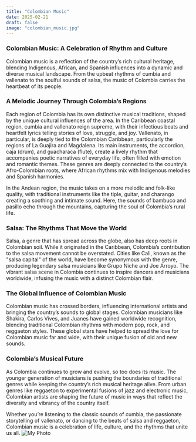```yaml
---
title: "Colombian Music"
date: 2025-02-21
draft: false
image: "colombian_music.jpg"
---
```

### **Colombian Music: A Celebration of Rhythm and Culture**

Colombian music is a reflection of the country’s rich cultural heritage, blending Indigenous, African, and Spanish influences into a dynamic and diverse musical landscape. From the upbeat rhythms of cumbia and vallenato to the soulful sounds of salsa, the music of Colombia carries the heartbeat of its people.

### **A Melodic Journey Through Colombia’s Regions**
Each region of Colombia has its own distinctive musical traditions, shaped by the unique cultural influences of the area. In the Caribbean coastal region, cumbia and vallenato reign supreme, with their infectious beats and heartfelt lyrics telling stories of love, struggle, and joy. Vallenato, in particular, is deeply tied to the Colombian Caribbean, particularly the regions of La Guajira and Magdalena. Its main instruments, the accordion, caja (drum), and guacharaca (flute), create a lively rhythm that accompanies poetic narratives of everyday life, often filled with emotion and romantic themes. These genres are deeply connected to the country’s Afro-Colombian roots, where African rhythms mix with Indigenous melodies and Spanish harmonies.

In the Andean region, the music takes on a more melodic and folk-like quality, with traditional instruments like the tiple, guitar, and charango creating a soothing and intimate sound. Here, the sounds of bambuco and pasillo echo through the mountains, capturing the soul of Colombia’s rural life.

### **Salsa: The Rhythms That Move the World**
Salsa, a genre that has spread across the globe, also has deep roots in Colombian soil. While it originated in the Caribbean, Colombia’s contribution to the salsa movement cannot be overstated. Cities like Cali, known as the "salsa capital" of the world, have become synonymous with the genre, producing legendary salsa musicians like Grupo Niche and Joe Arroyo. The vibrant salsa scene in Colombia continues to inspire dancers and musicians worldwide, infusing the music with a distinct Colombian flair.

### **The Global Influence of Colombian Music**
Colombian music has crossed borders, influencing international artists and bringing the country’s sounds to global stages. Colombian musicians like Shakira, Carlos Vives, and Juanes have gained worldwide recognition, blending traditional Colombian rhythms with modern pop, rock, and reggaeton styles. These global stars have helped to spread the love for Colombian music far and wide, with their unique fusion of old and new sounds.

### **Colombia’s Musical Future**
As Colombia continues to grow and evolve, so too does its music. The younger generation of musicians is pushing the boundaries of traditional genres while keeping the country’s rich musical heritage alive. From urban genres like reggaeton to experimental fusions of jazz and electronic music, Colombian artists are shaping the future of music in ways that reflect the diversity and vibrancy of the country itself.

Whether you’re listening to the classic sounds of cumbia, the passionate storytelling of vallenato, or dancing to the beats of salsa and reggaeton, Colombian music is a celebration of life, culture, and the rhythms that unite us all.
![My Photo](/images/music.jpg)
